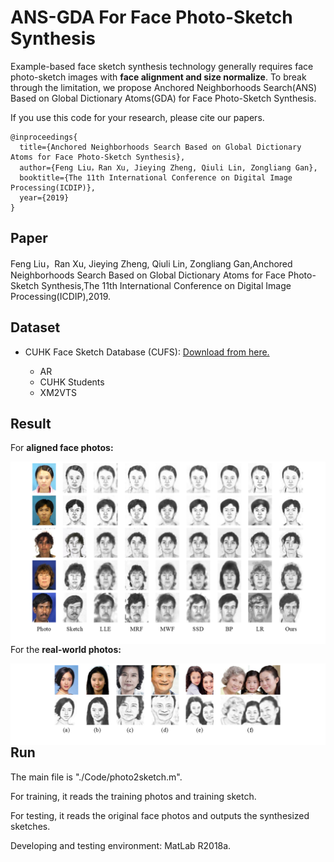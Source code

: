 
# ANS-GDA For Face Photo-Sketch Synthesis


Example-based face sketch synthesis technology generally requires face photo-sketch images with **face alignment and size normalize**. To break through the limitation, we propose Anchored Neighborhoods Search(ANS) Based on Global Dictionary Atoms(GDA) for Face Photo-Sketch Synthesis.

If you use this code for your research, please cite our papers.

```
@inproceedings{
  title={Anchored Neighborhoods Search Based on Global Dictionary Atoms for Face Photo-Sketch Synthesis},
  author={Feng Liu，Ran Xu, Jieying Zheng, Qiuli Lin, Zongliang Gan},
  booktitle={The 11th International Conference on Digital Image Processing(ICDIP)},
  year={2019}
}
```

## Paper
Feng Liu，Ran Xu, Jieying Zheng, Qiuli Lin, Zongliang Gan,Anchored Neighborhoods Search Based on Global Dictionary Atoms for Face Photo-Sketch Synthesis,The 11th International Conference on Digital Image Processing(ICDIP),2019.

## Dataset

- CUHK Face Sketch Database (CUFS):  [Download from here.](http://mmlab.ie.cuhk.edu.hk/archive/facesketch.html)

    - AR
    - CUHK Students
    - XM2VTS

## Result

For **aligned face photos:**

<img src='Images/Results.bmp' align="right"/>

For the **real-world photos:**

<img src='Images/Results-in-wild.bmp' align="right" />


## Run

The main file is "./Code/photo2sketch.m".

For training, it reads the training photos and training sketch. 

For testing, it reads the original face photos and outputs the synthesized sketches.

Developing and testing environment: MatLab R2018a.


